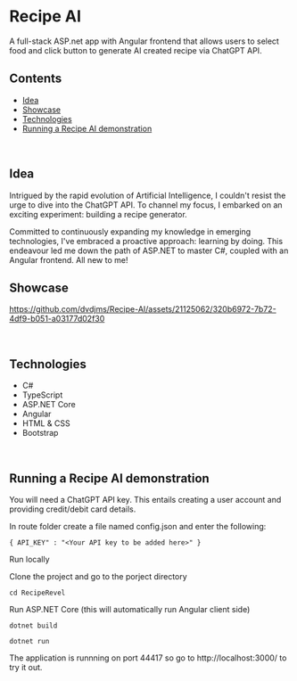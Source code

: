# Recipe AI

A full-stack ASP.net app with Angular frontend that allows users to select food and click button to generate AI created recipe via ChatGPT API.




## Contents 

* [Idea](#idea)
* [Showcase](#showcase)
* [Technologies](#technologies)
* [Running a Recipe AI demonstration](#running-a-learn-scotland-demonstration)


<br>

## Idea

Intrigued by the rapid evolution of Artificial Intelligence, I couldn't resist the urge to dive into the ChatGPT API. To channel my focus, I embarked on an exciting experiment: building a recipe generator. 

Committed to continuously expanding my knowledge in emerging technologies, I've embraced a proactive approach: learning by doing.
This endeavour led me down the path of ASP.NET to master C#, coupled with an Angular frontend. All new to me!


## Showcase
https://github.com/dvdjms/Recipe-AI/assets/21125062/320b6972-7b72-4df9-b051-a03177d02f30

<br>

## Technologies
* C#
* TypeScript
* ASP.NET Core
* Angular
* HTML & CSS
* Bootstrap

<br>

## Running a Recipe AI demonstration

You will need a ChatGPT API key. This entails creating a user account and providing credit/debit card details.

In route folder create a file named config.json and enter the following:

```{ API_KEY" : "<Your API key to be added here>" }```
<br>

Run locally

Clone the project and go to the porject directory

```cd RecipeRevel```

Run ASP.NET Core (this will automatically run Angular client side)

```dotnet build```

```dotnet run```

The application is runnning on port 44417 so go to http://localhost:3000/ to try it out.